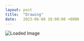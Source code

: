 ```yaml
---
layout: post
title:  "Drawing"
date:   2023-06-08 10:00:00 +0800
---
```


<!-- Create an empty image element with an id -->
<img id="imageElement" src="" alt="Loaded Image" />

<script>
    // Hard code the image path
    var imagePath = "path/to/your/image.jpg"; // Replace with your image path
    
    // Get the image element by its id
    var imageElement = document.getElementById("imageElement");
    
    // Set the source attribute of the image element to the image path
    imageElement.src = imagePath;

    // You can also set the alt attribute if needed
    imageElement.alt = "Loaded Image";
</script>
